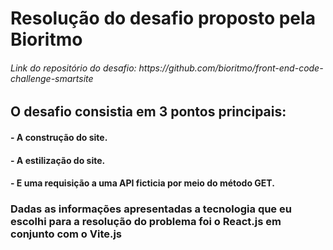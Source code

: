 # Resolução do desafio proposto pela Bioritmo

<h6>Link do repositório do desafio: https://github.com/bioritmo/front-end-code-challenge-smartsite<h6/>
  
## O desafio consistia em 3 pontos principais:
  #### - A construção do site.
  #### - A estilização do site.
  #### - E uma requisição a uma API ficticia por meio do método GET.

### Dadas as informações apresentadas a tecnologia que eu escolhi para a resolução do problema foi o React.js em conjunto com o Vite.js
